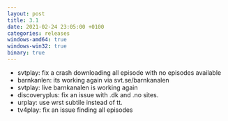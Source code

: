 ```yaml
---
layout: post
title: 3.1
date: 2021-02-24 23:05:00 +0100
categories: releases
windows-amd64: true
windows-win32: true
binary: true
---
```


* svtplay: fix a crash downloading all episode with no episodes available
* barnkanlen: its working again via svt.se/barnkanalen
* svtplay: live barnkanalen is working again
* discoveryplus: fix an issue with .dk and .no sites.
* urplay: use wrst subtile instead of tt.
* tv4play: fix an issue finding all episodes

